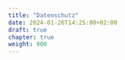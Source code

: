 ```yaml
---
title: "Datenschutz"
date: 2024-01-26T14:25:00+02:00
draft: true
chapter: true
weight: 900
---
```


<script>window.location.replace("https://selfservice.tu-dresden.de/services/privacy-policies/policies/matrix");</script>